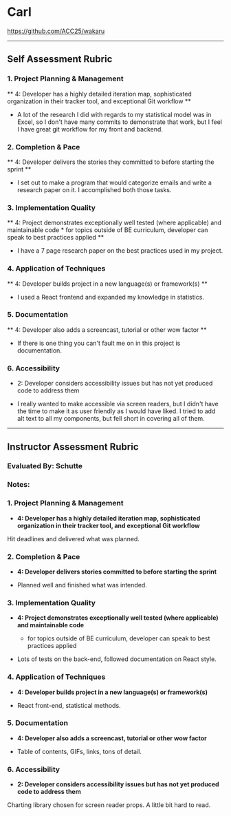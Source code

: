 # Carl

https://github.com/ACC25/wakaru

---------------

Self Assessment Rubric
------------

### 1. Project Planning & Management

**   4: Developer has a highly detailed iteration map, sophisticated organization in their tracker tool, and exceptional Git workflow **

+ A lot of the research I did with regards to my statistical model was in Excel, so I don't have many commits to demonstrate that work, but I feel I have great git workflow for my front and backend. 


### 2. Completion & Pace

**   4: Developer delivers the stories they committed to before starting the sprint **

+ I set out to make a program that would categorize emails and write a research paper on it. I accomplished both those tasks. 


### 3. Implementation Quality

**   4: Project demonstrates exceptionally well tested (where applicable) and maintainable code
      * for topics outside of BE curriculum, developer can speak to best practices applied **
      
 + I have a 7 page research paper on the best practices used in my project. 

### 4. Application of Techniques

**   4: Developer builds project in a new language(s) or framework(s) **

+ I used a React frontend and expanded my knowledge in statistics. 


### 5. Documentation

**   4: Developer also adds a screencast, tutorial or other wow factor **

+ If there is one thing you can't fault me on in this project is documentation. 


### 6. Accessibility

*   2: Developer considers accessibility issues but has not yet produced code to address them

+ I really wanted to make accessible via screen readers, but I didn't have the time to make it as user friendly as I would have liked. I tried to add alt text to all my components, but fell short in covering all of them.  

---------------


Instructor Assessment Rubric
------------

### Evaluated By: Schutte

### Notes:

### 1. Project Planning & Management

*   **4: Developer has a highly detailed iteration map, sophisticated organization in their tracker tool, and exceptional Git workflow**

Hit deadlines and delivered what was planned.

### 2. Completion & Pace

*   **4: Developer delivers stories committed to before starting the sprint**

* Planned well and finished what was intended.

### 3. Implementation Quality

*   **4: Project demonstrates exceptionally well tested (where applicable) and maintainable code**
      * for topics outside of BE curriculum, developer can speak to best practices applied

* Lots of tests on the back-end, followed documentation on React style.

### 4. Application of Techniques

*   **4: Developer builds project in a new language(s) or framework(s)**

* React front-end, statistical methods.

### 5. Documentation

*   **4: Developer also adds a screencast, tutorial or other wow factor**

* Table of contents, GIFs, links, tons of detail.

### 6. Accessibility

*   **2: Developer considers accessibility issues but has not yet produced code to address them**

Charting library chosen for screen reader props.
A little bit hard to read.

